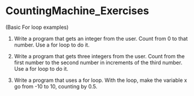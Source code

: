 # CountingMachine_Exercises
(Basic For loop examples)

1. Write a program that gets an integer from the user. Count from 0 to that number. Use a for loop to do it.

2. Write a program that gets three integers from the user. Count from the first number to the second number in increments of the third number. Use a for loop to do it.

3. Write a program that uses a for loop. With the loop, make the variable x go from -10 to 10, counting by 0.5.
